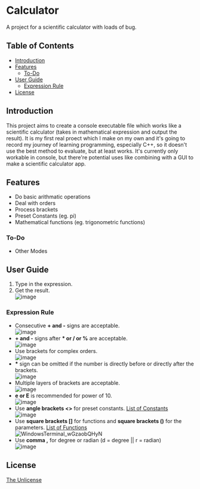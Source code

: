 # Calculator
A project for a scientific calculator with loads of bug.

## Table of Contents
* [Introduction](#introduction)
* [Features](#features)
  * [To-Do](#to-do)
* [User Guide](#user-guide)
  * [Expression Rule](#expression-rule)
* [License](#license)

## Introduction
This project aims to create a console executable file which works like a scientific calculator (takes in mathematical expression and output the result).
It is my first real proect which I make on my own and it's going to record my journey of learning programming, especially C++, so it doesn't use the best method to evaluate, but at least works.
It's currently only workable in console, but there're potential uses like combining with a GUI to make a scientific calculator app.

## Features
* Do basic arithmatic operations
* Deal with orders
* Process brackets
* Preset Constants (eg. pi)
* Mathematical functions (eg. trigonometric functions)
### To-Do
* Other Modes

## User Guide
1. Type in the expression.
2. Get the result.<br />
   ![image](https://github.com/KohKoh-Nut/Cpp-Calculator/assets/166701768/8788564e-bc5f-4979-b078-2c2e8762f3bc)
### Expression Rule
* Consecutive **\+ and -** signs are acceptable.<br />
![image](https://github.com/KohKoh-Nut/Cpp-Calculator/assets/166701768/4e488df8-c6e2-40d8-ba5c-6b071fe199ea)
* **\+ and -** signs after **\* or / or %** are acceptable.<br />
![image](https://github.com/KohKoh-Nut/Cpp-Calculator/assets/166701768/db3139e1-86c6-470b-8276-20199e46a5c1)
* Use brackets for complex orders.<br />
![image](https://github.com/KohKoh-Nut/Cpp-Calculator/assets/166701768/5ba087fd-59b2-4e85-b708-5617193ac9bf)
* **\*** sign can be omitted if the number is directly before or directly after the brackets.<br />
![image](https://github.com/KohKoh-Nut/Cpp-Calculator/assets/166701768/5a523786-a713-4979-99e5-eb42cdd41cc1)
* Multiple layers of brackets are acceptable.<br />
![image](https://github.com/KohKoh-Nut/Cpp-Calculator/assets/166701768/ab0df31e-aee1-4f3e-b845-f4b9c74710be)
* **e or E** is recommended for power of 10.<br />
![image](https://github.com/KohKoh-Nut/Cpp-Calculator/assets/166701768/e6c1085d-efcf-43fc-a0f0-0e248a4affd3)
* Use **angle brackets <>** for preset constants. [List of Constants](List_of_Constants.png)<br />
![image](https://github.com/KohKoh-Nut/Cpp-Calculator/assets/166701768/59482109-723a-48e2-9c7a-be51c6138c2f)
* Use **square brackets []** for functions and **square brackets ()** for the parameters. [List of Functions](List_of_Functions.png)<br />
![WindowsTerminal_wGzaobQHyN](https://github.com/KohKoh-Nut/Cpp-Calculator/assets/166701768/0dd8faf0-871e-4539-b50b-4ba425ebb861)
* Use **comma ,** for degree or radian (d = degree || r = radian)<br />
![image](https://github.com/KohKoh-Nut/Cpp-Calculator/assets/166701768/d98aa4d8-40db-41a9-9c4e-37d6be8233a9)

## License
[The Unlicense](https://choosealicense.com/licenses/unlicense/)
